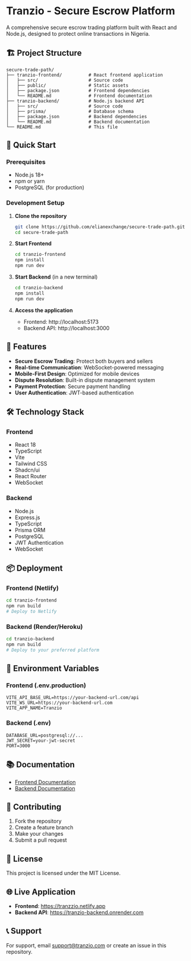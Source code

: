 # Tranzio - Secure Escrow Platform

A comprehensive secure escrow trading platform built with React and Node.js, designed to protect online transactions in Nigeria.

## 🏗️ Project Structure

```
secure-trade-path/
├── tranzio-frontend/          # React frontend application
│   ├── src/                   # Source code
│   ├── public/                # Static assets
│   ├── package.json           # Frontend dependencies
│   └── README.md              # Frontend documentation
├── tranzio-backend/           # Node.js backend API
│   ├── src/                   # Source code
│   ├── prisma/                # Database schema
│   ├── package.json           # Backend dependencies
│   └── README.md              # Backend documentation
└── README.md                  # This file
```

## 🚀 Quick Start

### Prerequisites
- Node.js 18+
- npm or yarn
- PostgreSQL (for production)

### Development Setup

1. **Clone the repository**
   ```bash
   git clone https://github.com/elianexchange/secure-trade-path.git
   cd secure-trade-path
   ```

2. **Start Frontend**
   ```bash
   cd tranzio-frontend
   npm install
   npm run dev
   ```

3. **Start Backend** (in a new terminal)
   ```bash
   cd tranzio-backend
   npm install
   npm run dev
   ```

4. **Access the application**
   - Frontend: http://localhost:5173
   - Backend API: http://localhost:3000

## 📱 Features

- **Secure Escrow Trading**: Protect both buyers and sellers
- **Real-time Communication**: WebSocket-powered messaging
- **Mobile-First Design**: Optimized for mobile devices
- **Dispute Resolution**: Built-in dispute management system
- **Payment Protection**: Secure payment handling
- **User Authentication**: JWT-based authentication

## 🛠️ Technology Stack

### Frontend
- React 18
- TypeScript
- Vite
- Tailwind CSS
- Shadcn/ui
- React Router
- WebSocket

### Backend
- Node.js
- Express.js
- TypeScript
- Prisma ORM
- PostgreSQL
- JWT Authentication
- WebSocket

## 📦 Deployment

### Frontend (Netlify)
```bash
cd tranzio-frontend
npm run build
# Deploy to Netlify
```

### Backend (Render/Heroku)
```bash
cd tranzio-backend
npm run build
# Deploy to your preferred platform
```

## 🔧 Environment Variables

### Frontend (.env.production)
```env
VITE_API_BASE_URL=https://your-backend-url.com/api
VITE_WS_URL=https://your-backend-url.com
VITE_APP_NAME=Tranzio
```

### Backend (.env)
```env
DATABASE_URL=postgresql://...
JWT_SECRET=your-jwt-secret
PORT=3000
```

## 📚 Documentation

- [Frontend Documentation](./tranzio-frontend/README.md)
- [Backend Documentation](./tranzio-backend/README.md)

## 🤝 Contributing

1. Fork the repository
2. Create a feature branch
3. Make your changes
4. Submit a pull request

## 📄 License

This project is licensed under the MIT License.

## 🌐 Live Application

- **Frontend**: https://tranzzio.netlify.app
- **Backend API**: https://tranzio-backend.onrender.com

## 📞 Support

For support, email support@tranzio.com or create an issue in this repository.
